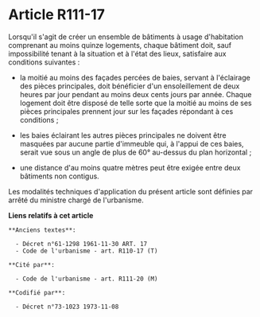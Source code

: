 # Article R111-17

Lorsqu'il s'agit de créer un ensemble de bâtiments à usage d'habitation comprenant au moins quinze logements, chaque bâtiment
doit, sauf impossibilité tenant à la situation et à l'état des lieux, satisfaire aux conditions suivantes : 

- la moitié au moins des façades percées de baies, servant à l'éclairage des pièces principales, doit bénéficier d'un
ensoleillement de deux heures par jour pendant au moins deux cents jours par année. Chaque logement doit être disposé de
telle sorte que la moitié au moins de ses pièces principales prennent jour sur les façades répondant à ces conditions ;

- les baies éclairant les autres pièces principales ne doivent être masquées par aucune partie d'immeuble qui, à l'appui de
ces baies, serait vue sous un angle de plus de 60° au-dessus du plan horizontal ;

- une distance d'au moins quatre mètres peut être exigée entre deux bâtiments non contigus.

Les modalités techniques d'application du présent article sont définies par arrêté du ministre chargé de l'urbanisme.

**Liens relatifs à cet article**

	**Anciens textes**:

	  - Décret n°61-1298 1961-11-30 ART. 17
	  - Code de l'urbanisme - art. R110-17 (T)

	**Cité par**:

	  - Code de l'urbanisme - art. R111-20 (M)

	**Codifié par**:

	  - Décret n°73-1023 1973-11-08
